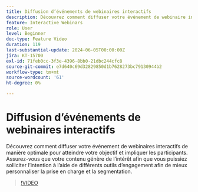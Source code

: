 ```yaml
---
title: Diffusion d’événements de webinaires interactifs
description: Découvrez comment diffuser votre événement de webinaire interactif de manière optimale.
feature: Interactive Webinars
role: User
level: Beginner
doc-type: Feature Video
duration: 119
last-substantial-update: 2024-06-05T00:00:00Z
jira: KT-15700
exl-id: 71feb0cc-3f3e-4396-8bb0-21dbc244cfc8
source-git-commit: e7d640c69d32829850d1b7628273bc79130944b2
workflow-type: tm+mt
source-wordcount: '61'
ht-degree: 0%

---
```


# Diffusion d’événements de webinaires interactifs

Découvrez comment diffuser votre événement de webinaires interactifs de manière optimale pour atteindre votre objectif et impliquer les participants. Assurez-vous que votre contenu génère de l’intérêt afin que vous puissiez solliciter l’intention à l’aide de différents outils d’engagement afin de mieux personnaliser la prise en charge et la segmentation.

>[!VIDEO](https://video.tv.adobe.com/v/3429638/?learn=on)
